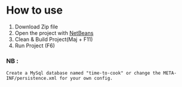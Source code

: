 # How to use

1. Download Zip file
2. Open the project with [NetBeans](https://netbeans.org/downloads/)
3. Clean & Build Project(Maj + F11)
4. Run Project (F6)

### NB :
    Create a MySql database named "time-to-cook" or change the META-INF/persistence.xml for your own config.
